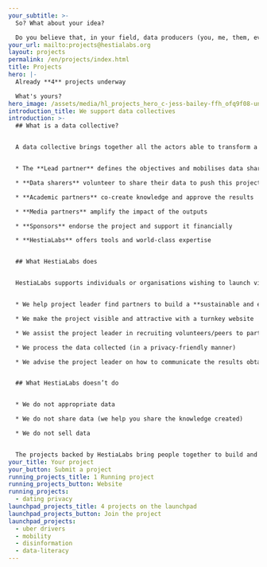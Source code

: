 ```yaml
---
your_subtitle: >-
  So? What about your idea?

  Do you believe that, in your field, data producers (you, me, them, everybody) should be able to decide which of their data are used and for what purpose?
your_url: mailto:projects@hestialabs.org
layout: projects
permalink: /en/projects/index.html
title: Projects
hero: |-
  Already **4** projects underway

  What's yours?
hero_image: /assets/media/hl_projects_hero_c-jess-bailey-ffh_ofq9f08-unsplash-c.jpeg
introduction_title: We support data collectives
introduction: >-
  ## What is a data collective?


  A data collective brings together all the actors able to transform a project based on personal data into a successful vector of individual, collective and social change (read also about the [4 steps to change the world](https://hestialabs.org/en/strategy/)):


  * The **Lead partner** defines the objectives and mobilises data sharers

  * **Data sharers** volunteer to share their data to push this project forward

  * **Academic partners** co-create knowledge and approve the results

  * **Media partners** amplify the impact of the outputs

  * **Sponsors** endorse the project and support it financially

  * **HestiaLabs** offers tools and world-class expertise


  ## What HestiaLabs does


  HestiaLabs supports individuals or organisations wishing to launch virtuous projects involving personal data. For free.


  * We help project leader find partners to build a **sustainable and ever growing data collective** for their project (as described above)

  * We make the project visible and attractive with a turnkey website

  * We assist the project leader in recruiting volunteers/peers to participate in the project (data sharers)

  * We process the data collected (in a privacy-friendly manner)

  * We advise the project leader on how to communicate the results obtained in order to amplify their impact


  ## What HestiaLabs doesn’t do


  * We do not appropriate data

  * We do not share data (we help you share the knowledge created)

  * We do not sell data


  The projects backed by HestiaLabs bring people together to build and learn things by pooling their data. We help you share the results with journalists, researchers and civil society so that these innovations and knowledge benefit society as a whole.
your_title: Your project
your_button: Submit a project
running_projects_title: 1 Running project
running_projects_button: Website
running_projects:
  - dating privacy
launchpad_projects_title: 4 projects on the launchpad
launchpad_projects_button: Join the project
launchpad_projects:
  - uber drivers
  - mobility
  - disinformation
  - data-literacy
---
```

